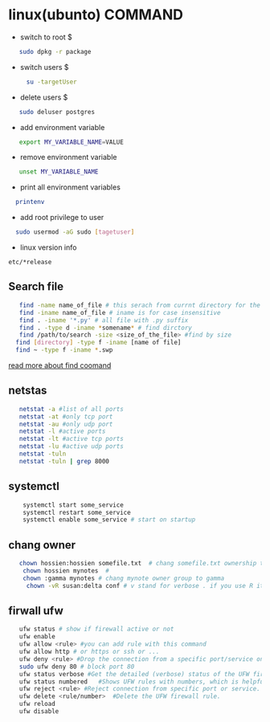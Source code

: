 # linux(ubunto) COMMAND

- switch to root $

```bash
   sudo dpkg -r package
```

- switch users $

```bash
     su -targetUser
```

- delete users $

```bash
   sudo deluser postgres
```

- add environment variable

```bash
   export MY_VARIABLE_NAME=VALUE
```

- remove environment variable

```bash
   unset MY_VARIABLE_NAME
```

- print all environment variables

```bash
  printenv
```

- add root privilege to user

```bash
  sudo usermod -aG sudo [tagetuser]
```

- linux version info  
``` 
etc/*release
```

## Search file

```bash
   find -name name_of_file # this serach from currnt directory for the file
   find -iname name_of_file # iname is for case insensitive
   find . -iname '*.py' # all file with .py suffix
   find . -type d -iname *somename* # find dirctory
   find /path/to/search -size <size_of_the_file> #find by size
  find [directory] -type f -iname [name of file]
  find ~ -type f -iname *.swp
```

[read more about find coomand](#https://www.freecodecamp.org/news/how-to-search-files-in-the-linux-terminal/#:~:text=By%20passing%20the%20name%20of,the%20location%20of%20the%20file.&text=But%20remember%20the%20%2Dname%20flag,use%20the%20%2Diname%20flag%20instead.)

## netstas

```bash
   netstat -a #list of all ports
   netstat -at #only tcp port
   netstat -au #only udp port
   netstat -l #active ports
   netstat -lt #active tcp ports
   netstat -lu #active udp ports
   netstat -tuln
   netstat -tuln | grep 8000

```

## systemctl

```bash
    systemctl start some_service
    systemctl restart some_service
    systemctl enable some_service # start on startup

```

## chang owner

```bash
   chown hossien:hossien somefile.txt  # chang somefile.txt ownership to hossien
    chown hossien mynotes  #
    chown :gamma mynotes # chang mynote owner group to gamma
     chown -vR susan:delta conf # v stand for verbose . if you use R its cahnge all subfolder and dirctorys ownership
```


## firwall ufw

   ```bash
      ufw status # show if firewall active or not 
      ufw enable
      ufw allow <rule> #you can add rule with this command 
      ufw allow http # or https or ssh or ...
      ufw deny <rule> #Drop the connection from a specific port/service on the UFW firewall.
      sudo ufw deny 80 # block port 80
      ufw status verbose #Get the detailed (verbose) status of the UFW firewall, which also includes logging levels.
      ufw status numbered	#Shows UFW rules with numbers, which is helpful when you want to remove rules.
      ufw reject <rule>	#Reject connection from specific port or service.
      ufw delete <rule/number>	#Delete the UFW firewall rule.
      ufw reload	
      ufw disable	

   ```

